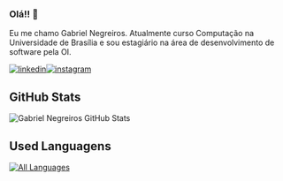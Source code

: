 ### Olá!! 👋

Eu me chamo Gabriel Negreiros. Atualmente curso Computação na Universidade de Brasília e sou estagiário na área de desenvolvimento de software pela OI.


[![linkedin](https://img.shields.io/badge/LinkedIn-0077B5?style=for-the-badge&logo=linkedin&logoColor=white)](https://www.linkedin.com/in/gabriel-negreiros-aba56823a/)[![instagram](https://img.shields.io/badge/Instagram-E4405F?style=for-the-badge&logo=instagram&logoColor=white)](https://www.instagram.com/gabrielns23/)

## GitHub Stats 
![Gabriel Negreiros GitHub Stats](https://github-readme-stats.vercel.app/api?username=gabrielns23&show_icons=true&theme=onedark)

## Used Languagens
[![All Languages](https://img.shields.io/github/languages/count/gabrielns23?color=blue&style=flat-square)](https://github.com/gabrielns23)

